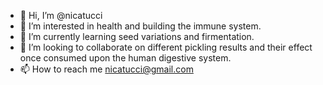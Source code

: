 - 👋 Hi, I’m @nicatucci
- 👀 I’m interested in health and building the immune system.
- 🌱 I’m currently learning seed variations and firmentation.
- 💞️ I’m looking to collaborate on different pickling results and their effect once consumed upon the human digestive system.
- 📫 How to reach me nicatucci@gmail.com
